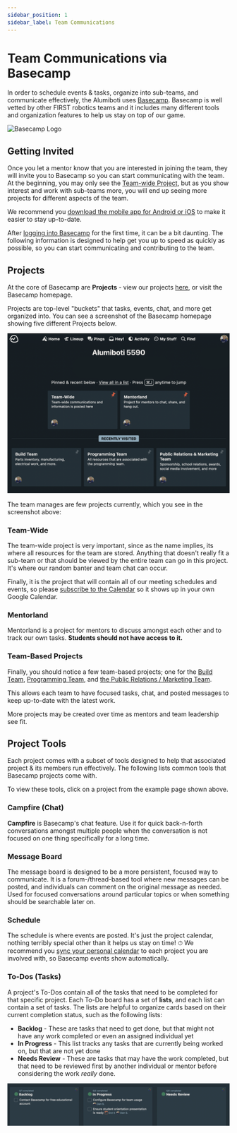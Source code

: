 ```yaml
---
sidebar_position: 1
sidebar_label: Team Communications
---
```


# Team Communications via Basecamp

In order to schedule events & tasks, organize into sub-teams, and communicate effectively, the Alumiboti uses [Basecamp](https://basecamp.com/). Basecamp is well vetted by other FIRST robotics teams and it includes many different tools and organization features to help us stay on top of our game.

![Basecamp Logo](https://itenterprise.co.uk/wp-content/uploads/2017/07/basecamp-logo.png)

## Getting Invited

Once you let a mentor know that you are interested in joining the team, they will invite you to Basecamp so you can start communicating with the team. At the beginning, you may only see the [Team-wide Project](https://3.basecamp.com/5447650/projects/29576039), but as you show interest and work with sub-teams more, you will end up seeing more projects for different aspects of the team.

We recommend you [download the mobile app for Android or iOS](https://basecamp.com/via) to make it easier to stay up-to-date.

After [logging into Basecamp](https://launchpad.37signals.com/signin) for the first time, it can be a bit daunting. The following information is designed to help get you up to speed as quickly as possible, so you can start communicating and contributing to the team.

## Projects

At the core of Basecamp are **Projects** - view our projects [here](https://3.basecamp.com/5447650/projects), or visit the Basecamp homepage.

Projects are top-level "buckets" that tasks, events, chat, and more get organized into. You can see a screenshot of the Basecamp homepage showing five different Projects below.

![Projects](./assets/basecamp-teams.png)

The team manages are few projects currently, which you see in the screenshot above:

### Team-Wide

The team-wide project is very important, since as the name implies, its where all resources for the team are stored. Anything that doesn't really fit a sub-team or that should be viewed by the entire team can go in this project. It's where our random banter and team chat can occur.

Finally, it is the project that will contain all of our meeting schedules and events, so please [subscribe to the Calendar](https://3.basecamp.com/5447650/buckets/29576039/schedules/5388250499/subscribe) so it shows up in your own Google Calendar.

### Mentorland

Mentorland is a project for mentors to discuss amongst each other and to track our own tasks. **Students should not have access to it.**

### Team-Based Projects

Finally, you should notice a few team-based projects; one for the [Build Team](https://3.basecamp.com/5447650/projects/29576152), [Programming Team](https://3.basecamp.com/5447650/projects/29576131), and [the Public Relations / Marketing Team](https://3.basecamp.com/5447650/projects/29576144).

This allows each team to have focused tasks, chat, and posted messages to keep up-to-date with the latest work.

More projects may be created over time as mentors and team leadership see fit.

## Project Tools

Each project comes with a subset of tools designed to help that associated project & its members run effectively. The following lists common tools that Basecamp projects come with.

To view these tools, click on a project from the example page shown above.

### Campfire (Chat)

**Campfire** is Basecamp's chat feature. Use it for quick back-n-forth conversations amongst multiple people when the conversation is not focused on one thing specifically for a long time.

### Message Board

The message board is designed to be a more persistent, focused way to communicate. It is a forum-/thread-based tool where new messages can be posted, and individuals can comment on the original message as needed. Used for focused conversations around particular topics or when something should be searchable later on.

### Schedule

The schedule is where events are posted. It's just the project calendar, nothing terribly special other than it helps us stay on time! ⏱ We recommend you [sync your personal calendar](https://3.basecamp-help.com/article/49-schedule#sync-your-schedule-with-an-external-calendar) to each project you are involved with, so Basecamp events show automatically.

### To-Dos (Tasks)

A project's To-Dos contain all of the tasks that need to be completed for that specific project. Each To-Do board has a set of **lists**, and each list can contain a set of tasks. The lists are helpful to organize cards based on their current completion status, such as the following lists:

- **Backlog** - These are tasks that need to get done, but that might not have any work completed or even an assigned individual yet
- **In Progress** - This list tracks any tasks that are currently being worked on, but that are not yet done
- **Needs Review** - These are tasks that may have the work completed, but that need to be reviewed first by another individual or mentor before considering the work _really_ done.

![Example To-Do lists](./assets/basecamp-todos.png)